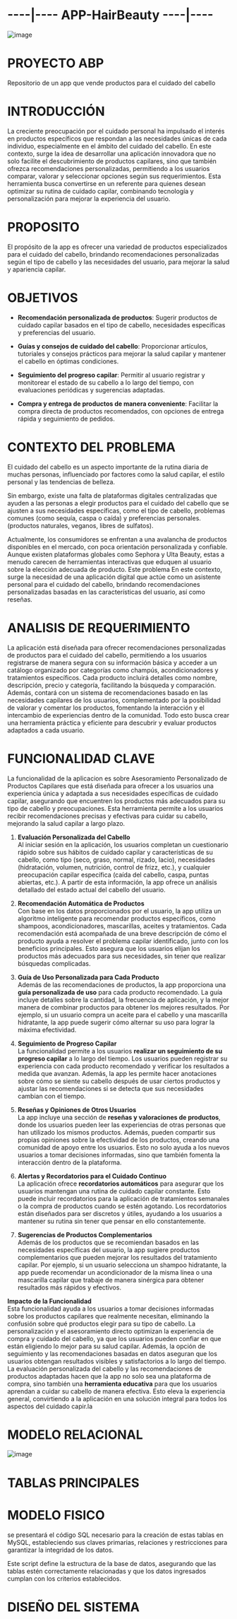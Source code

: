 # ----|---- APP-HairBeauty ----|----
![image](https://github.com/user-attachments/assets/0c84b0ff-beb2-4973-af49-197b51f9af76)

# PROYECTO ABP
Repositorio de un app que vende productos para el cuidado del cabello

# INTRODUCCIÓN
La creciente preocupación por el cuidado personal ha impulsado el interés en productos específicos que respondan a las necesidades únicas de cada individuo, especialmente en el ámbito del cuidado del cabello. En este contexto, surge la idea de desarrollar una aplicación innovadora que no solo facilite el descubrimiento de productos capilares, sino que también ofrezca recomendaciones personalizadas, permitiendo a los usuarios comparar, valorar y seleccionar opciones según sus requerimientos. Esta herramienta busca convertirse en un referente para quienes desean optimizar su rutina de cuidado capilar, combinando tecnología y personalización para mejorar la experiencia del usuario.

# PROPOSITO
El propósito de la app es ofrecer una variedad de productos especializados para el cuidado del cabello, brindando recomendaciones personalizadas según el tipo de cabello y las necesidades del usuario, para mejorar la salud y apariencia capilar.

# OBJETIVOS

* **Recomendación personalizada de productos**: Sugerir productos de cuidado capilar basados en el tipo de cabello, necesidades específicas y preferencias del usuario.

* **Guías y consejos de cuidado del cabello**: Proporcionar artículos, tutoriales y consejos prácticos para mejorar la salud capilar y mantener el cabello en óptimas condiciones.

* **Seguimiento del progreso capilar**: Permitir al usuario registrar y monitorear el estado de su cabello a lo largo del tiempo, con evaluaciones periódicas y sugerencias adaptadas.

* **Compra y entrega de productos de manera conveniente**: Facilitar la compra directa de productos recomendados, con opciones de entrega rápida y seguimiento de pedidos.

# CONTEXTO DEL PROBLEMA
El cuidado del cabello es un aspecto importante de la rutina diaria de muchas personas, influenciado por factores como la salud capilar, el estilo personal y las tendencias de belleza. 

Sin embargo, existe una falta de plataformas digitales centralizadas que ayuden a las personas a elegir productos para el cuidado del cabello que se ajusten a sus necesidades específicas, como el tipo de cabello, problemas comunes (como sequía, caspa o caída) y preferencias personales. (productos naturales, veganos, libres de sulfatos).

Actualmente, los consumidores se enfrentan a una avalancha de productos disponibles en el mercado, con poca orientación personalizada y confiable. Aunque existen plataformas globales como Sephora y Ulta Beauty, estas a menudo carecen de herramientas interactivas que eduquen al usuario sobre la elección adecuada de producto.
Este problema
En este contexto, surge la necesidad de una aplicación digital que actúe como un asistente personal para el cuidado del cabello, brindando recomendaciones personalizadas basadas en las características del usuario, así como reseñas.

# ANALISIS DE REQUERIMIENTO
La aplicación está diseñada para ofrecer recomendaciones personalizadas de productos para el cuidado del cabello, permitiendo a los usuarios registrarse de manera segura con su información básica y acceder a un catálogo organizado por categorías como champús, acondicionadores y tratamientos específicos. Cada producto incluirá detalles como nombre, descripción, precio y categoría, facilitando la búsqueda y comparación. Además, contará con un sistema de recomendaciones basado en las necesidades capilares de los usuarios, complementado por la posibilidad de valorar y comentar los productos, fomentando la interacción y el intercambio de experiencias dentro de la comunidad. Todo esto busca crear una herramienta práctica y eficiente para descubrir y evaluar productos adaptados a cada usuario.

# FUNCIONALIDAD CLAVE

La funcionalidad  de la aplicacion es sobre Asesoramiento Personalizado de Productos Capilares que está diseñada para ofrecer a los usuarios una experiencia única y adaptada a sus necesidades específicas de cuidado capilar, asegurando que encuentren los productos más adecuados para su tipo de cabello y preocupaciones. Esta herramienta permite a los usuarios recibir recomendaciones precisas y efectivas para cuidar su cabello, mejorando la salud capilar a largo plazo.

1. **Evaluación Personalizada del Cabello**  
   Al iniciar sesión en la aplicación, los usuarios completan un cuestionario rápido sobre sus hábitos de cuidado capilar y características de su cabello, como tipo (seco, graso, normal, rizado, lacio), necesidades (hidratación, volumen, nutrición, control de frizz, etc.), y cualquier preocupación capilar específica (caída del cabello, caspa, puntas abiertas, etc.). A partir de esta información, la app ofrece un análisis detallado del estado actual del cabello del usuario.

2. **Recomendación Automática de Productos**  
   Con base en los datos proporcionados por el usuario, la app utiliza un algoritmo inteligente para recomendar productos específicos, como shampoos, acondicionadores, mascarillas, aceites y tratamientos. Cada recomendación está acompañada de una breve descripción de cómo el producto ayuda a resolver el problema capilar identificado, junto con los beneficios principales. Esto asegura que los usuarios elijan los productos más adecuados para sus necesidades, sin tener que realizar búsquedas complicadas.

3. **Guía de Uso Personalizada para Cada Producto**  
   Además de las recomendaciones de productos, la app proporciona una **guía personalizada de uso** para cada producto recomendado. La guía incluye detalles sobre la cantidad, la frecuencia de aplicación, y la mejor manera de combinar productos para obtener los mejores resultados. Por ejemplo, si un usuario compra un aceite para el cabello y una mascarilla hidratante, la app puede sugerir cómo alternar su uso para lograr la máxima efectividad.

4. **Seguimiento de Progreso Capilar**  
   La funcionalidad permite a los usuarios **realizar un seguimiento de su progreso capilar** a lo largo del tiempo. Los usuarios pueden registrar su experiencia con cada producto recomendado y verificar los resultados a medida que avanzan. Además, la app les permite hacer anotaciones sobre cómo se siente su cabello después de usar ciertos productos y ajustar las recomendaciones si se detecta que sus necesidades cambian con el tiempo.

5. **Reseñas y Opiniones de Otros Usuarios**  
   La app incluye una sección de **reseñas y valoraciones de productos**, donde los usuarios pueden leer las experiencias de otras personas que han utilizado los mismos productos. Además, pueden compartir sus propias opiniones sobre la efectividad de los productos, creando una comunidad de apoyo entre los usuarios. Esto no solo ayuda a los nuevos usuarios a tomar decisiones informadas, sino que también fomenta la interacción dentro de la plataforma.

6. **Alertas y Recordatorios para el Cuidado Continuo**  
   La aplicación ofrece **recordatorios automáticos** para asegurar que los usuarios mantengan una rutina de cuidado capilar constante. Esto puede incluir recordatorios para la aplicación de tratamientos semanales o la compra de productos cuando se estén agotando. Los recordatorios están diseñados para ser discretos y útiles, ayudando a los usuarios a mantener su rutina sin tener que pensar en ello constantemente.

7. **Sugerencias de Productos Complementarios**  
   Además de los productos que se recomiendan basados en las necesidades específicas del usuario, la app sugiere productos complementarios que pueden mejorar los resultados del tratamiento capilar. Por ejemplo, si un usuario selecciona un shampoo hidratante, la app puede recomendar un acondicionador de la misma línea o una mascarilla capilar que trabaje de manera sinérgica para obtener resultados más rápidos y efectivos.

**Impacto de la Funcionalidad**  
Esta funcionalidad ayuda a los usuarios a tomar decisiones informadas sobre los productos capilares que realmente necesitan, eliminando la confusión sobre qué productos elegir para su tipo de cabello. La personalización y el asesoramiento directo optimizan la experiencia de compra y cuidado del cabello, ya que los usuarios pueden confiar en que están eligiendo lo mejor para su salud capilar. Además, la opción de seguimiento y las recomendaciones basadas en datos aseguran que los usuarios obtengan resultados visibles y satisfactorios a lo largo del tiempo. La evaluación personalizada del cabello y las recomendaciones de productos adaptadas hacen que la app no solo sea una plataforma de compra, sino también una **herramienta educativa** para que los usuarios aprendan a cuidar su cabello de manera efectiva. Esto eleva la experiencia general, convirtiendo a la aplicación en una solución integral para todos los aspectos del cuidado capir.la

# MODELO RELACIONAL
![image](https://github.com/user-attachments/assets/bfba3634-780f-4fff-b356-52cc39afb203)

# TABLAS PRINCIPALES 
 
# MODELO FISICO 
se presentará el código SQL necesario para la creación de estas tablas en MySQL, estableciendo sus claves primarias, relaciones y restricciones para garantizar la integridad de los datos.

Este script define la estructura de la base de datos, asegurando que las tablas estén correctamente relacionadas y que los datos ingresados cumplan con los criterios establecidos.
# DISEÑO DEL SISTEMA
